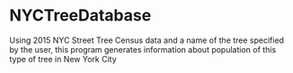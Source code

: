 # NYCTreeDatabase
Using 2015 NYC Street Tree Census data and a name of the tree specified by the user, this program generates information about population of this type of tree in New York City
